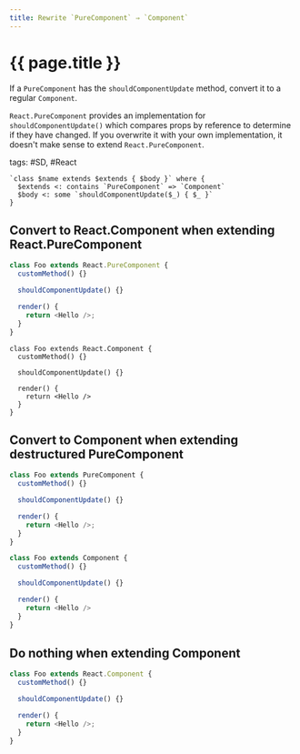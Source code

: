 ```yaml
---
title: Rewrite `PureComponent` ⇒ `Component`
---
```


# {{ page.title }}

If a `PureComponent` has the `shouldComponentUpdate` method, convert it to a regular `Component`.

`React.PureComponent` provides an implementation for `shouldComponentUpdate()` which compares props by reference to determine if they have changed.
If you overwrite it with your own implementation, it doesn't make sense to extend `React.PureComponent`.

tags: #SD, #React

```grit
`class $name extends $extends { $body }` where {
  $extends <: contains `PureComponent` => `Component`
  $body <: some `shouldComponentUpdate($_) { $_ }`
}
```

## Convert to React.Component when extending React.PureComponent

```javascript
class Foo extends React.PureComponent {
  customMethod() {}

  shouldComponentUpdate() {}

  render() {
    return <Hello />;
  }
}
```

```
class Foo extends React.Component {
  customMethod() {}

  shouldComponentUpdate() {}

  render() {
    return <Hello />
  }
}
```

## Convert to Component when extending destructured PureComponent

```javascript
class Foo extends PureComponent {
  customMethod() {}

  shouldComponentUpdate() {}

  render() {
    return <Hello />;
  }
}
```

```typescript
class Foo extends Component {
  customMethod() {}

  shouldComponentUpdate() {}

  render() {
    return <Hello />
  }
}
```

## Do nothing when extending Component

```javascript
class Foo extends React.Component {
  customMethod() {}

  shouldComponentUpdate() {}

  render() {
    return <Hello />;
  }
}
```
